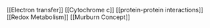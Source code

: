 [[Electron transfer]]
[[Cytochrome c]]
[[protein-protein interactions]]
[[Redox Metabolism]]
[[Murburn Concept]]
